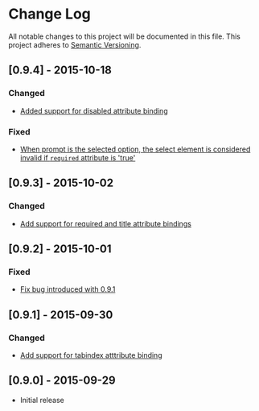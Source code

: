 # Change Log
All notable changes to this project will be documented in this file.
This project adheres to [Semantic Versioning](http://semver.org/).

## [0.9.4] - 2015-10-18
### Changed
- [Added support for disabled attribute binding](https://github.com/begedin/ember-select-list/pull/18)
### Fixed
- [When prompt is the selected option, the select element is considered invalid if `required` attribute is 'true'](https://github.com/begedin/ember-select-list/pull/17)

## [0.9.3] - 2015-10-02
### Changed
- [Add support for required and title attribute bindings](https://github.com/begedin/ember-select-list/pull/12)

## [0.9.2] - 2015-10-01
### Fixed
- [Fix bug introduced with 0.9.1](https://github.com/begedin/ember-select-list/pull/11)

## [0.9.1] - 2015-09-30
### Changed
- [Add support for tabindex atttribute binding](https://github.com/begedin/ember-select-list/pull/10)


## [0.9.0] - 2015-09-29
- Initial release
